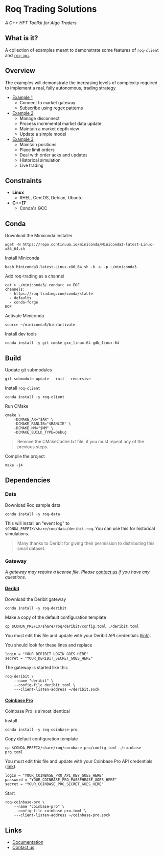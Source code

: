 # Roq Trading Solutions

*A C++ HFT Toolkit for Algo Traders*


## What is it?

A collection of examples meant to demonstrate
some features of 
`roq-client` and
[`roq-api`](https://github.com/roq-trading/roq-api).


## Overview

The examples will demonstrate the increasing levels
of complexity required to implement a real, fully
autonomous, trading strategy

* [Example 1](./src/roq/samples/example-1/README.md)
  * Connect to market gateway
  * Subscribe using regex patterns
* [Example 2](./src/roq/samples/example-2/README.md)
  * Manage disconnect
  * Process incremental market data update
  * Maintain a market depth view
  * Update a simple model
* [Example 3](./src/roq/samples/example-3/README.md)
  * Maintain positions
  * Place limit orders
  * Deal with order acks and updates
  * Historical simulation
  * Live trading


## Constraints

* **Linux**
  * RHEL, CentOS, Debian, Ubuntu
* **C++17**
  * Conda's GCC

## Conda

Download the Miniconda Installer

```
wget -N https://repo.continuum.io/miniconda/Miniconda3-latest-Linux-x86_64.sh
```

Install Miniconda

```
bash Miniconda3-latest-Linux-x86_64.sh -b -u -p ~/miniconda3
```

Add roq-trading as a channel

```
cat > ~/miniconda3/.condarc << EOF
channels:
  - https://roq-trading.com/conda/stable
  - defaults
  - conda-forge
EOF
```

Activate Miniconda

```
source ~/miniconda3/bin/activate
```

Install dev tools

```
conda install -y git cmake gxx_linux-64 gdb_linux-64
```

## Build

Update git submodules

```
git submodule update --init --recursive
```

Install `roq-client`

```
conda install -y roq-client
```

Run CMake

```
cmake \
    -DCMAKE_AR="$AR" \
    -DCMAKE_RANLIB="$RANLIB" \
    -DCMAKE_NM="$NM" \
    -DCMAKE_BUILD_TYPE=Debug
```

> Remove the CMakeCache.txt file, if you must
> repeat any of the previous steps.

Compile the project

```
make -j4
```

## Dependencies

### Data

Download Roq sample data

```
conda install -y roq-data
```

This will install an "event log" to
`$CONDA_PREFIX/share/roq/data/deribit.roq`.
You can use this for historical simulations.

> Many thanks to Deribit for giving their permission
> to distributing this small dataset.

### Gateway

*A gateway may require a license file.
Please [contact us](mailto:info@roq-trading.com)
if you have any questions*.

#### [Deribit](https://roq-trading.com/docs/gateways/deribit/index.html)

Download the Deribit gateway

```
conda install -y roq-deribit
```

Make a copy of the default configuration template

```
cp $CONDA_PREFIX/share/roq/deribit/config.toml ./deribit.toml
```

You must edit this file and update with your
Deribit API credentials
([link](https://test.deribit.com/main#/account?scrollTo=api)).

You should look for these lines and replace

```
login = "YOUR_DERIBIT_LOGIN_GOES_HERE"
secret = "YOUR_DERIBIT_SECRET_GOES_HERE"
```

The gateway is started like this

```
roq-deribit \
    --name "deribit" \
    --config-file deribit.toml \
    ---client-listen-address ~/deribit.sock
```

#### [Coinbase Pro](https://roq-trading.com/docs/gateways/deribit/index.html)

Coinbase Pro is almost identical

Install

```
conda install -y roq-coinbase-pro
```

Copy default configuration template

```
cp $CONDA_PREFIX/share/roq/coinbase-pro/config.toml ./coinbase-pro.toml
```

You must edit this file and update with your
Coinbase Pro API credentials
([link](https://public.sandbox.pro.coinbase.com/profile/api)).

```
login = "YOUR_COINBASE_PRO_API_KEY_GOES_HERE"
password = "YOUR_COINBASE_PRO_PASSPHRASE_GOES_HERE"
secret = "YOUR_COINBASE_PRO_SECRET_GOES_HERE"
```

Start

```
roq-coinbase-pro \
    --name "coinbase-pro" \
    --config-file coinbase-pro.toml \
    ---client-listen-address ~/coinbase-pro.sock
```


## Links

* [Documentation](https://roq-trading.com/docs)
* [Contact us](mailto:info@roq-trading.com)
